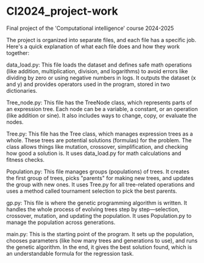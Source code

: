 # CI2024_project-work

Final project of the 'Computational intelligence' course 2024-2025

The project is organized into separate files, and each file has a specific job. Here's a quick explanation of what each file does and how they work together:

data_load.py: This file loads the dataset and defines safe math operations (like addition, multiplication, division, and logarithms) to avoid errors like dividing by zero or using negative numbers in logs. It outputs the dataset (x and y) and provides operators used in the program, stored in two dictionaries.

Tree_node.py: This file has the TreeNode class, which represents parts of an expression tree. Each node can be a variable, a constant, or an operation (like addition or sine). It also includes ways to change, copy, or evaluate the nodes.

Tree.py: This file has the Tree class, which manages expression trees as a whole. These trees are potential solutions (formulas) for the problem. The class allows things like mutation, crossover, simplification, and checking how good a solution is. It uses data_load.py for math calculations and fitness checks.

Population.py: This file manages groups (populations) of trees. It creates the first group of trees, picks "parents" for making new trees, and updates the group with new ones. It uses Tree.py for all tree-related operations and uses a method called tournament selection to pick the best parents.

gp.py: This file is where the genetic programming algorithm is written. It handles the whole process of evolving trees step by step—selection, crossover, mutation, and updating the population. It uses Population.py to manage the population across generations.

main.py: This is the starting point of the program. It sets up the population, chooses parameters (like how many trees and generations to use), and runs the genetic algorithm. In the end, it gives the best solution found, which is an understandable formula for the regression task.